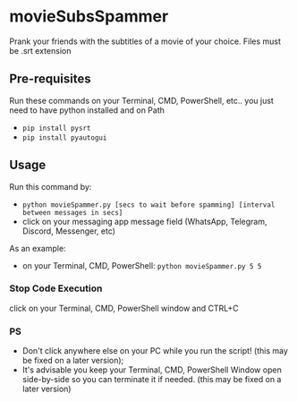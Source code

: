 # movieSubsSpammer
Prank your friends with the subtitles of a movie of your choice. Files must be .srt extension

## Pre-requisites
Run these commands on your Terminal, CMD, PowerShell, etc.. you just need to have python installed and on Path
- ```pip install pysrt```
- ```pip install pyautogui```

## Usage
Run this command by:
- ``` python movieSpammer.py [secs to wait before spamming] [interval between messages in secs] ```
- click on your messaging app message field (WhatsApp, Telegram, Discord, Messenger, etc)

As an example:

- on your Terminal, CMD, PowerShell: ``` python movieSpammer.py 5 5 ```

### Stop Code Execution
click on your Terminal, CMD, PowerShell window and CTRL+C

### PS
- Don't click anywhere else on your PC while you run the script! (this may be fixed on a later version);
- It's advisable you keep your Terminal, CMD, PowerShell Window open side-by-side so you can terminate it if needed. (this may be fixed on a later version)



